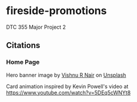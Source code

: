 # fireside-promotions
DTC 355 Major Project 2

## Citations
### Home Page
Hero banner image by <a href="https://unsplash.com/@vishnurnair?utm_content=creditCopyText&utm_medium=referral&utm_source=unsplash">Vishnu R Nair</a> on <a href="https://unsplash.com/photos/band-performing-on-stage-in-front-of-people-m1WZS5ye404?utm_content=creditCopyText&utm_medium=referral&utm_source=unsplash">Unsplash</a>

Card animation inspired by Kevin Powell's video at https://www.youtube.com/watch?v=5DEq5cWNYt8


  